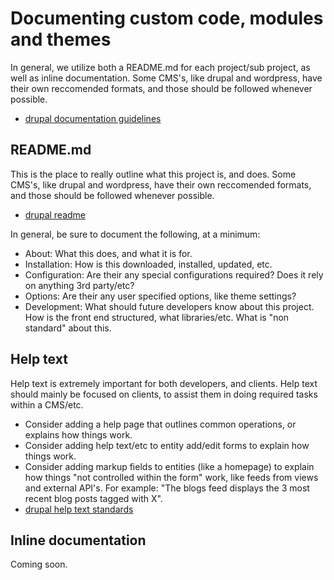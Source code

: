 # Documenting custom code, modules and themes

In general, we utilize both a README.md for each project/sub project, as well as inline documentation. Some CMS's, like drupal and wordpress, have their own reccomended formats, and those should be followed whenever possible.

- [drupal documentation guidelines](https://www.drupal.org/docs/develop/documenting-your-project)

## README.md

This is the place to really outline what this project is, and does. Some CMS's, like drupal and wordpress, have their own reccomended formats, and those should be followed whenever possible.

- [drupal readme](https://www.drupal.org/docs/develop/documenting-your-project/readme-template)

 In general, be sure to document the following, at a minimum:

- About: What this does, and what it is for.
- Installation: How is this downloaded, installed, updated, etc.
- Configuration: Are their any special configurations required? Does it rely on anything 3rd party/etc?
- Options: Are their any user specified options, like theme settings?
- Development: What should future developers know about this project. How is the front end structured, what libraries/etc. What is "non standard" about this.

## Help text

Help text is extremely important for both developers, and clients. Help text should mainly be focused on clients, to assist them in doing required tasks within a CMS/etc.

- Consider adding a help page that outlines common operations, or explains how things work.
- Consider adding help text/etc to entity add/edit forms to explain how things work.
- Consider adding markup fields to entities (like a homepage) to explain how things "not controlled within the form" work, like feeds from views and external API's. For example: "The blogs feed displays the 3 most recent blog posts tagged with X".
- [drupal help text standards](https://www.drupal.org/docs/develop/documenting-your-project/help-text-standards)

## Inline documentation

Coming soon.
